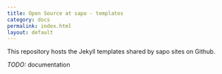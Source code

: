 ```yaml
---
title: Open Source at sapo - templates
category: docs
permalink: index.html
layout: default
---
```


This repository hosts the Jekyll templates shared by sapo sites on Github.

*TODO:* documentation
